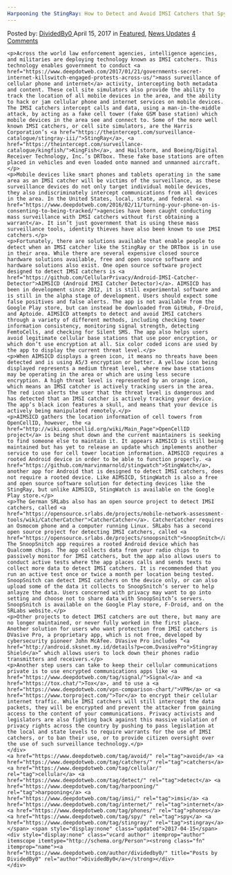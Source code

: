 ```yaml
---
Harpooning the StingRay: How to Detect and Avoid IMSI Catchers that Spy on Cellular Phones and Internet
---
```

<article class="post-listing post-19198 post type-post status-publish format-standard has-post-thumbnail hentry  tag-avoid tag-catchers tag-cellular tag-detect tag-harpooning tag-imsi tag-internet tag-phones tag-spy tag-stingray">
    <div class="post-inner">
        <span>Posted by: <a href="https://www.deepdotweb.com/author/dividedby0/" title="">DividedBy0 </a></span>
    <span>April 15, 2017</span>
    <span>in <a href="https://www.deepdotweb.com/category/deepdot-news/" rel="category tag">Featured</a>, <a href="https://www.deepdotweb.com/category/news-updates/" rel="category tag">News Updates</a></span>
    <span><a href="https://www.deepdotweb.com/2017/04/15/harpooning-stingray-detect-avoid-imsi-catchers-spy-cellular-phones-internet/#comments">4 Comments</a></span>
    </p>
    <div class="clear"></div>
    
    <p>Across the world law enforcement agencies, intelligence agencies, and militaries are deploying technology known as IMSI catchers. This technology enables government to conduct <a href="https://www.deepdotweb.com/2017/01/21/governments-secret-internet-killswitch-engaged-protests-across-us/">mass surveillance of cellular phone and internet</a> activity, intercepting both metadata and content. These cell site simulators also provide the ability to track the location of all mobile devices in the area, and the ability to hack or jam cellular phone and internet services on mobile devices. The IMSI catchers intercept calls and data, using a man-in-the-middle attack, by acting as a fake cell tower (fake GSM base station) which mobile devices in the area see and connect to. Some of the more well known IMSI catchers, or cell site simulators, are the Harris Corporation’s <a href="https://theintercept.com/surveillance-catalogue/stingray-iii/">StingRay</a>, <a href="https://theintercept.com/surveillance-catalogue/kingfish/">KingFish</a>, and Hailstorm, and Boeing/Digital Receiver Technology, Inc.’s DRTbox. These fake base stations are often placed in vehicles and even loaded onto manned and unmanned aircraft.</p>
    <p>Mobile devices like smart phones and tablets operating in the same area as an IMSI catcher will be victims of the surveillance, as these surveillance devices do not only target individual mobile devices, they also indiscriminately intercept communications from all devices in the area. In the United States, local, state, and federal <a href="https://www.deepdotweb.com/2016/02/11/turning-your-phone-on-is-consenting-to-being-tracked/">agencies have been caught conducting mass surveillance with IMSI catchers without first obtaining a warrant</a>. It isn’t just government that is using these mass surveillance tools, identity thieves have also been known to use IMSI catchers.</p>
    <p>Fortunately, there are solutions available that enable people to detect when an IMSI catcher like the StingRay or the DRTbox is in use in their area. While there are several expensive closed source hardware solutions available, free and open source software and hardware solutions also exist. One open source software project designed to detect IMSI catchers is <a href="https://github.com/CellularPrivacy/Android-IMSI-Catcher-Detector">AIMSICD (Android IMSI Catcher Detector)</a>. AIMSICD has been in development since 2012, it is still experimental software and is still in the alpha stage of development. Users should expect some false positives and false alerts. The app is not available from the Google Play store, but can instead be downloaded from GitHub, F-Droid, and Aptoide. AIMSICD attempts to detect and avoid IMSI catchers through a variety of different methods, including checking tower information consistency, monitoring signal strength, detecting FemtoCells, and checking for Silent SMS. The app also helps users avoid legitimate cellular base stations that use poor encryption, or which don’t use encryption at all. Six color coded icons are used by the app to display the current threat level.</p>
    <p>When AIMSICD displays a green icon, it means no threats have been detected and is using A5/3 encryption or better. A yellow icon being displayed represents a medium threat level, where new base stations may be operating in the area or which are using less secure encryption. A high threat level is represented by an orange icon, which means an IMSI catcher is actively tracking users in the area. The red icon alerts the user that the threat level is dangerous and has detected that an IMSI catcher is actively tracking your device. The app’s black icon features a skull, and means that your device is actively being manipulated remotely.</p>
    <p>AIMSICD gathers the location information of cell towers from OpenCellID, however, the <a href="http://wiki.opencellid.org/wiki/Main_Page">OpenCellID project</a> is being shut down and the current maintainers is seeking to find someone else to maintain it. It appears AIMSICD is still being maintained but has yet to release an update which implements another service to use for cell tower location information. AIMSICD requires a rooted Android device in order to be able to function properly. <a href="https://github.com/marvinmarnold/stingwatch">StingWatch</a>, another app for Android that is designed to detect IMSI catchers, does not require a rooted device. Like AIMSICD, StingWatch is also a free and open source software solution for detecting devices like the StingRay, but unlike AIMSICD, StingWatch is available on the Google Play store.</p>
    <p>The German SRLabs also has an open source project to detect IMSI catchers, called <a href="https://opensource.srlabs.de/projects/mobile-network-assessment-tools/wiki/CatcherCatcher">CatcherCatcher</a>. CatcherCatcher requires an Osmocom phone and a computer running Linux. SRLabs has a second open source project for detecting IMSI catchers, called <a href="https://opensource.srlabs.de/projects/snoopsnitch">SnoopSnitch</a>. The SnoopSnitch app requires a rooted Android device which has Qualcomm chips. The app collects data from your radio chips to passively monitor for IMSI catchers, but the app also allows users to conduct active tests where the app places calls and sends texts to collect more data to detect IMSI catchers. It is recommended that you run an active test once or twice a month per location being tested. SnoopSnitch can detect IMSI catchers on the device only, or can also upload some of the data it collects to SnoopSnitch’s server to help anlayze the data. Users concerned with privacy may want to go into setting and choose not to share data with SnoopSnitch’s servers. SnoopSnitch is available on the Google Play store, F-Droid, and on the SRLabs website.</p>
    <p>Other projects to detect IMSI catchers are out there, but many are no longer maintained, or never fully worked in the first place. Another solution for users who want protection from IMSI catchers is DVasive Pro, a proprietary app, which is not free, developed by cybersecurity pioneer John McAfee. DVasive Pro includes “<a href="http://android.sksnet.my.id/details?p=com.DvasivePro">Stingray Shield</a>” which allows users to lock down their phones radio transmitters and receivers.</p>
    <p>Another step users can take to keep their cellular communications private is to use encrypted communications apps like <a href="https://www.deepdotweb.com/tag/signal/">Signal</a> and <a href="https://tox.chat/">Tox</a>, and to use a <a href="https://www.deepdotweb.com/vpn-comparison-chart/">VPN</a> or <a href="https://www.torproject.com/">Tor</a> to encrypt their cellular internet traffic. While IMSI catchers will still intercept the data packets, they will be encrypted and prevent the attacker from gaining access to the content of your communications. Privacy activists and legislators are also fighting back against this massive violation of privacy rights across the country by pushing to pass legislation at the local and state levels to require warrants for the use of IMSI catchers, or to ban their use, or to provide citizen oversight over the use of such surveillance technology.</p>
    </div>
    <a href="https://www.deepdotweb.com/tag/avoid/" rel="tag">avoid</a> <a href="https://www.deepdotweb.com/tag/catchers/" rel="tag">catchers</a> <a href="https://www.deepdotweb.com/tag/cellular/" rel="tag">cellular</a> <a href="https://www.deepdotweb.com/tag/detect/" rel="tag">detect</a> <a href="https://www.deepdotweb.com/tag/harpooning/" rel="tag">harpooning</a> <a href="https://www.deepdotweb.com/tag/imsi/" rel="tag">imsi</a> <a href="https://www.deepdotweb.com/tag/internet/" rel="tag">internet</a> <a href="https://www.deepdotweb.com/tag/phones/" rel="tag">phones</a> <a href="https://www.deepdotweb.com/tag/spy/" rel="tag">spy</a> <a href="https://www.deepdotweb.com/tag/stingray/" rel="tag">stingray</a></span> <span style="display:none" class="updated">2017-04-15</span>
    <div style="display:none" class="vcard author" itemprop="author" itemscope itemtype="http://schema.org/Person"><strong class="fn" itemprop="name"><a href="https://www.deepdotweb.com/author/dividedby0/" title="Posts by DividedBy0" rel="author">DividedBy0</a></strong></div>
    </div>
</article>

